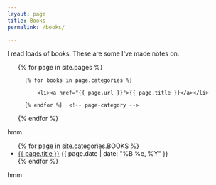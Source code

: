 ```yaml
---
layout: page
title: Books
permalink: /books/

---
```

I read loads of books. These are some I've made notes on.



<ul>
  {% for page in site.pages %}
    
      {% for books in page.categories %}
       
          <li><a href="{{ page.url }}">{{ page.title }}</a></li>
        
      {% endfor %}  <!-- page-category -->
   
  {% endfor %}  <!-- page -->
</ul>
hmm

<ul>
  {% for page in site.categories.BOOKS %}
    <li>
      <a href="{{ page.url }}">{{ page.title }}</a> {{ page.date | date: "%B %e, %Y" }}
    </li>
  {% endfor %}
</ul>

hmm

